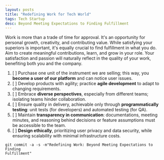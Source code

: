 ```yaml
---
layout: posts
title: "Redefining Work for Tech World"
tags: Tech Startup
desc: Beyond Meeting Expectations to Finding Fulfillment
---
```


Work is more than a trade of time for approval. It's an opportunity for personal
growth, creativity, and contributing value. While satisfying your superiors is
important, it's equally crucial to find fulfillment in what you do. Aim to
create meaningful contributions, learn, and grow in your role. Your satisfaction
and passion will naturally reflect in the quality of your work, benefiting both
you and the company.

1. [ ] Purchase one unit of the instrument we are selling; this way, you **become
       a user of our platform** and can notice user issues.
2. [ ] Develop products with agility; practice **agile development** to adapt to
       changing requirements.
3. [ ] Embrace **diverse perspectives**, especially from different teams; isolating
       teams hinder collaboration.
4. [ ] Ensure quality in delivery, achievable only through **programmatically
       testing**: unit tests (for developers) and automated testing (for QA).
5. [ ] Maintain **transparency in communication**: documentations, meeting minutes,
       and reasoning behind decisions or feature assumptions must be accessible
       to the team.
6. [ ] **Design ethically**, prioritizing user privacy and data security, while
       ensuring scalability with minimal infrastructure costs.

```
git commit -a -s -m"Redefining Work: Beyond Meeting Expectations to Finding
Fulfillment"
```
